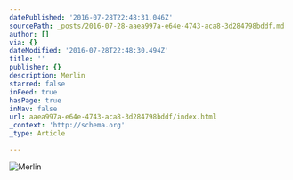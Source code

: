 ```yaml
---
datePublished: '2016-07-28T22:48:31.046Z'
sourcePath: _posts/2016-07-28-aaea997a-e64e-4743-aca8-3d284798bddf.md
author: []
via: {}
dateModified: '2016-07-28T22:48:30.494Z'
title: ''
publisher: {}
description: Merlin
starred: false
inFeed: true
hasPage: true
inNav: false
url: aaea997a-e64e-4743-aca8-3d284798bddf/index.html
_context: 'http://schema.org'
_type: Article

---
```

![Merlin](https://imgflo.herokuapp.com/graph/vahj1ThiexotieMo/20b29741327a150dbd327fb5e9ed1b4a/croprotate.jpg?cropheight=1280&cropwidth=1260&degrees=0&input=https%3A%2F%2Fthe-grid-user-content.s3-us-west-2.amazonaws.com%2Fde359149-8c03-41d4-9c1a-f9c3410d1f16.jpg&x=10&y=0)